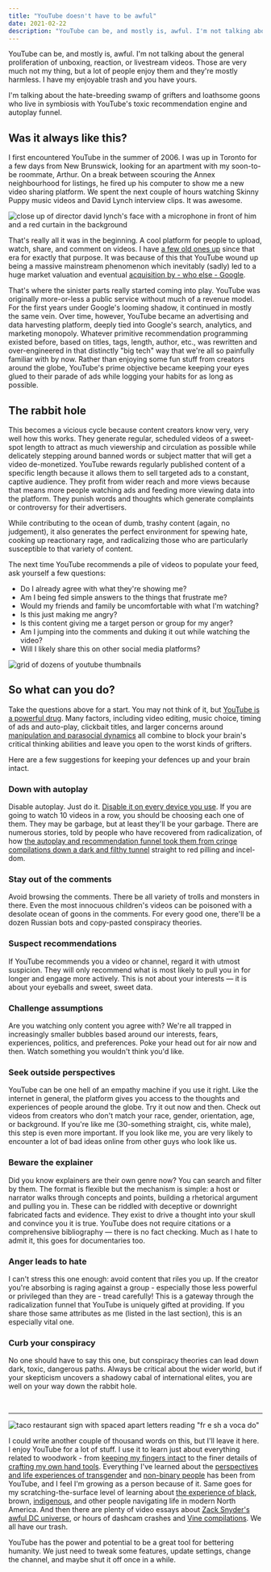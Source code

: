 ```yaml
---
title: "YouTube doesn't have to be awful"
date: 2021-02-22
description: "YouTube can be, and mostly is, awful. I'm not talking about the general proliferation of unboxing, reaction, or livestream videos. Those are very much not my thing, but a lot of people enjoy them and they're mostly harmless."
---
```


YouTube can be, and mostly is, awful. I'm not talking about the general proliferation of unboxing, reaction, or livestream videos. Those are very much not my thing, but a lot of people enjoy them and they're mostly harmless. I have my enjoyable trash and you have yours.

I'm talking about the hate-breeding swamp of grifters and loathsome goons who live in symbiosis with YouTube's toxic recommendation engine and autoplay funnel.

## Was it always like this?

I first encountered YouTube in the summer of 2006. I was up in Toronto for a few days from New Brunswick, looking for an apartment with my soon-to-be roommate, Arthur. On a break between scouring the Annex neighbourhood for listings, he fired up his computer to show me a new video sharing platform. We spent the next couple of hours watching Skinny Puppy music videos and David Lynch interview clips. It was awesome.

![close up of director david lynch's face with a microphone in front of him and a red curtain in the background](./david-lynch-iphone.png "David Lynch famously [dissing film watching on iPhones](https://www.youtube.com/watch?v=wKiIroiCvZ0) circa 2008 (not 2006, I know).")

That's really all it was in the beginning. A cool platform for people to upload, watch, share, and comment on videos. I have [a few old ones up](https://www.youtube.com/watch?v=jOYA5IQbntU) since that era for exactly that purpose. It was because of this that YouTube wound up being a massive mainstream phenomenon which inevitably (sadly) led to a huge market valuation and eventual [acquisition by - who else - Google](https://en.wikipedia.org/wiki/History_of_YouTube#:~:text=On%20October%209%2C%202006%2C%20it,was%20Google's%20second%2Dlargest%20acquisition).

That's where the sinister parts really started coming into play. YouTube was originally more-or-less a public service without much of a revenue model. For the first years under Google's looming shadow, it continued in mostly the same vein. Over time, however, YouTube became an advertising and data harvesting platform, deeply tied into Google's search, analytics, and marketing monopoly. Whatever primitive recommendation programming existed before, based on titles, tags, length, author, etc., was rewritten and over-engineered in that distinctly "big tech" way that we're all so painfully familiar with by now. Rather than enjoying some fun stuff from creators around the globe, YouTube's prime objective became keeping your eyes glued to their parade of ads while logging your habits for as long as possible.

## The rabbit hole

This becomes a vicious cycle because content creators know very, very well how this works. They generate regular, scheduled videos of a sweet-spot length to attract as much viewership and circulation as possible while delicately stepping around banned words or subject matter that will get a video de-monetized. YouTube rewards regularly published content of a specific length because it allows them to sell targeted ads to a constant, captive audience. They profit from wider reach and more views because that means more people watching ads and feeding more viewing data into the platform. They punish words and thoughts which generate complaints or controversy for their advertisers.

While contributing to the ocean of dumb, trashy content (again, no judgement), it also generates the perfect environment for spewing hate, cooking up reactionary rage, and radicalizing those who are particularly susceptible to that variety of content.

The next time YouTube recommends a pile of videos to populate your feed, ask yourself a few questions:

- Do I already agree with what they're showing me?
- Am I being fed simple answers to the things that frustrate me?
- Would my friends and family be uncomfortable with what I'm watching?
- Is this just making me angry?
- Is this content giving me a target person or group for my anger?
- Am I jumping into the comments and duking it out while watching the video?
- Will I likely share this on other social media platforms?

![grid of dozens of youtube thumbnails](./youtube-recs.png "Revealing my recommendations, packed with bread tube, news clips, and late night hosts feels very intrusive.")

## So what can you do?

Take the questions above for a start. You may not think of it, but [YouTube is a powerful drug](https://www.cnbc.com/2018/02/13/youtube-is-causing-stress-and-sexualization-in-young-children.html). Many factors, including video editing, music choice, timing of ads and auto-play, clickbait titles, and larger concerns around [manipulation and parasocial dynamics](https://www.theverge.com/2018/9/17/17832948/youtube-youtubers-influencer-creator-fans-subscribers-friends-celebrities) all combine to block your brain's critical thinking abilities and leave you open to the worst kinds of grifters.

Here are a few suggestions for keeping your defences up and your brain intact.

### Down with autoplay

Disable autoplay. Just do it. [Disable it on every device you use](https://support.google.com/youtube/answer/6327615?hl=en&co=GENIE.Platform%3DAndroid). If you are going to watch 10 videos in a row, you should be choosing each one of them. They may be garbage, but at least they'll be your garbage. There are numerous stories, told by people who have recovered from radicalization, of how [the autoplay and recommendation funnel took them from cringe compilations down a dark and filthy tunnel](https://www.youtube.com/watch?v=bWLvW3xEIQw) straight to red pilling and incel-dom.

### Stay out of the comments

Avoid browsing the comments. There be all variety of trolls and monsters in there. Even the most innocuous children's videos can be poisoned with a desolate ocean of goons in the comments. For every good one, there'll be a dozen Russian bots and copy-pasted conspiracy theories.

### Suspect recommendations

If YouTube recommends you a video or channel, regard it with utmost suspicion. They will only recommend what is most likely to pull you in for longer and engage more actively. This is not about your interests — it is about your eyeballs and sweet, sweet data.

### Challenge assumptions

Are you watching only content you agree with? We're all trapped in increasingly smaller bubbles based around our interests, fears, experiences, politics, and preferences. Poke your head out for air now and then. Watch something you wouldn't think you'd like.

### Seek outside perspectives

YouTube can be one hell of an empathy machine if you use it right. Like the internet in general, the platform gives you access to the thoughts and experiences of people around the globe. Try it out now and then. Check out videos from creators who don't match your race, gender, orientation, age, or background. If you're like me (30-something straight, cis, white male), this step is even more important. If you look like me, you are very likely to encounter a lot of bad ideas online from other guys who look like us.

### Beware the explainer

Did you know explainers are their own genre now? You can search and filter by them. The format is flexible but the mechanism is simple: a host or narrator walks through concepts and points, building a rhetorical argument and pulling you in. These can be riddled with deceptive or downright fabricated facts and evidence. They exist to drive a thought into your skull and convince you it is true. YouTube does not require citations or a comprehensive bibliography — there is no fact checking. Much as I hate to admit it, this goes for documentaries too.

### Anger leads to hate

I can't stress this one enough: avoid content that riles you up. If the creator you're absorbing is raging against a group - especially those less powerful or privileged than they are - tread carefully! This is a gateway through the radicalization funnel that YouTube is uniquely gifted at providing. If you share those same attributes as me (listed in the last section), this is an especially vital one.

### Curb your conspiracy

No one should have to say this one, but conspiracy theories can lead down dark, toxic, dangerous paths. Always be critical about the wider world, but if your skepticism uncovers a shadowy cabal of international elites, you are well on your way down the rabbit hole.

&nbsp;

---

![taco restaurant sign with spaced apart letters reading "fr e sh a voca do"](./fresh-avacado.png "You have your makeup tutorials and I have my [FREE SHAVACADOO!](https://youtu.be/8rDNZ5Ebwsc?t=72)")

I could write another couple of thousand words on this, but I'll leave it here. I enjoy YouTube for a lot of stuff. I use it to learn just about everything related to woodwork - from [keeping my fingers intact](https://www.youtube.com/watch?v=qSbS5zhH7cE) to the finer details of [crafting my own hand tools](https://www.youtube.com/watch?v=JcaV5jWpR1k). Everything I've learned about the [perspectives and life experiences of transgender](https://www.youtube.com/watch?v=EdvM_pRfuFM) and [non-binary people](https://www.youtube.com/watch?v=N35D1jko6wA) has been from YouTube, and I feel I'm growing as a person because of it. Same goes for my scratching-the-surface level of learning about [the experience of black](https://www.youtube.com/watch?v=3dJ7_7VpR6k), brown, [indigenous](https://www.youtube.com/watch?v=A6MT6Qg9J7c), and other people navigating life in modern North America. And then there are plenty of video essays about [Zack Snyder's awful DC universe](https://www.youtube.com/watch?v=hdxk7dB9yeU), or hours of dashcam crashes and [Vine compilations](https://www.youtube.com/watch?v=8rDNZ5Ebwsc). We all have our trash.

YouTube has the power and potential to be a great tool for bettering humanity. We just need to tweak some features, update settings, change the channel, and maybe shut it off once in a while.
